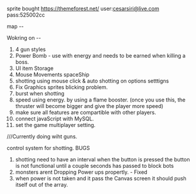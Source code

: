 sprite bought 
https://themeforest.net/
user:cesarsiri@live.com
pass:525002cc


map --

Wokring on --
1) 4 gun styles
2) Power Bomb - use with energy and needs to be earned when killing a boss.
3) UI item Storage 
4) Mouse Movements spaceShip
5) shotting using mouse click & auto shotting on options setttigns
6) Fix Graphics sprites blicking problem. 
7) burst when shotting
8) speed using energy. by using a flame booster. (once you use this, the thruster will become bigger and give the player more speed)
9) make sure all features are compartible with other players.
10) connect javaScript with MySQL.
11) set the game multiplayer setting.

///Currently doing wiht guns.

control system for shotting. BUGS
1) shotting need to have an interval when the button is pressed the button is not functional until a couple seconds has passed to block bots
2) monsters arent Dropping Power ups propertly. - Fixed
3) when power is not taken and it pass the Canvas screen it should push itself out of the array.